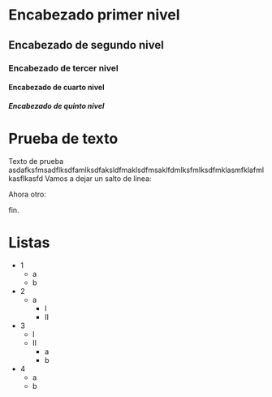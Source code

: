 # Encabezado primer nivel
## Encabezado de segundo nivel
### Encabezado de tercer nivel
#### Encabezado de cuarto nivel
##### Encabezado de quinto nivel

# Prueba de texto 

Texto de prueba asdafksfmsadflksdfamlksdfaksldfmaklsdfmsaklfdmlksfmlksdfmklasmfklafmlkasflkasfd
Vamos a dejar un salto de linea:

Ahora otro:

fin.


# Listas

* 1
    * a
    * b
* 2
    * a
        * I
        * II
* 3
    * I
    * II
        * a
        * b
* 4
    * a
    * b
